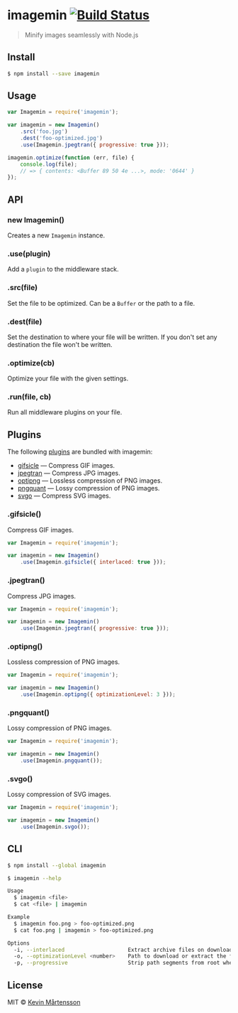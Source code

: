 # imagemin [![Build Status](https://travis-ci.org/kevva/imagemin.svg?branch=master)](https://travis-ci.org/kevva/imagemin)

> Minify images seamlessly with Node.js


## Install

```bash
$ npm install --save imagemin
```


## Usage

```js
var Imagemin = require('imagemin');

var imagemin = new Imagemin()
    .src('foo.jpg')
    .dest('foo-optimized.jpg')
    .use(Imagemin.jpegtran({ progressive: true }));

imagemin.optimize(function (err, file) {
    console.log(file);
    // => { contents: <Buffer 89 50 4e ...>, mode: '0644' }
});
```


## API

### new Imagemin()

Creates a new `Imagemin` instance.

### .use(plugin)

Add a `plugin` to the middleware stack.

### .src(file)

Set the file to be optimized. Can be a `Buffer` or the path to a file.

### .dest(file)

Set the destination to where your file will be written. If you don't set any destination
the file won't be written.

### .optimize(cb)

Optimize your file with the given settings.

### .run(file, cb)

Run all middleware plugins on your file.

## Plugins

The following [plugins](https://www.npmjs.org/browse/keyword/imageminplugin) are bundled with imagemin:

* [gifsicle](#gifsicle) — Compress GIF images.
* [jpegtran](#jpegtran) — Compress JPG images.
* [optipng](#optipng) — Lossless compression of PNG images.
* [pngquant](#pngquant) — Lossy compression of PNG images.
* [svgo](#svgo) — Compress SVG images.

### .gifsicle()

Compress GIF images.

```js
var Imagemin = require('imagemin');

var imagemin = new Imagemin()
    .use(Imagemin.gifsicle({ interlaced: true }));
```

### .jpegtran()

Compress JPG images.

```js
var Imagemin = require('imagemin');

var imagemin = new Imagemin()
    .use(Imagemin.jpegtran({ progressive: true }));
```

### .optipng()

Lossless compression of PNG images.

```js
var Imagemin = require('imagemin');

var imagemin = new Imagemin()
    .use(Imagemin.optipng({ optimizationLevel: 3 }));
```

### .pngquant()

Lossy compression of PNG images.

```js
var Imagemin = require('imagemin');

var imagemin = new Imagemin()
    .use(Imagemin.pngquant());
```

### .svgo()

Lossy compression of SVG images.

```js
var Imagemin = require('imagemin');

var imagemin = new Imagemin()
    .use(Imagemin.svgo());
```

## CLI

```bash
$ npm install --global imagemin
```

```bash
$ imagemin --help

Usage
  $ imagemin <file>
  $ cat <file> | imagemin

Example
  $ imagemin foo.png > foo-optimized.png
  $ cat foo.png | imagemin > foo-optimized.png

Options
  -i, --interlaced                    Extract archive files on download
  -o, --optimizationLevel <number>    Path to download or extract the files to
  -p, --progressive                   Strip path segments from root when extracting
```

## License

MIT © [Kevin Mårtensson](http://kevinmartensson.com)
